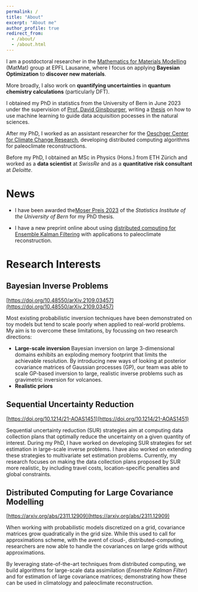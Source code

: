 ```yaml
---
permalink: /
title: "About"
excerpt: "About me"
author_profile: true
redirect_from: 
  - /about/
  - /about.html
---
```


I am a postdoctoral researcher in the [Mathematics for Materials Modelling](https://matmat.org/) (MatMat) 
group at EPFL Lausanne, where I focus on applying **Bayesian Optimization**  to **discover new materials**. 

More broadly, I also work on **quantifying uncertainties** in **quantum chemistry calculations** (particularly DFT).

I obtained my PhD in statistics from the University of Bern in June 2023 under the supervision of
[Prof. David Ginsbourger](http://www.ginsbourger.ch/), writing a [thesis](https://boristheses.unibe.ch/4553/1/23travelletti_c.pdf) on 
how to use machine learning to guide data acquisition pocesses in the natural 
sciences.

After my PhD, I worked as an assistant researcher for the 
[Oeschger Center for Climate Change Research](https://www.oeschger.unibe.ch/), 
developing distributed computing algorithms for paleoclimate reconstructions.


Before my PhD, I obtained an MSc in Physics (Hons.) from ETH Zürich and 
worked as a **data scientist** at *SwissRe* and as a **quantitative risk consultant** at *Deloitte*.

News
====
- I have been awarded the[Moser Preis 2023](https://www.imsv.unibe.ch/ueber_uns/news/artikel/cdric_travelletti_erhaelt_den_christian_moser_preis_2023/index_ger.html) of the *Statistics Institute of the University of Bern* for my PhD thesis.

- I have a new preprint online about using [distributed computing for Ensemble Kalman Filtering](https://arxiv.org/abs/2311.12909) with applications 
to paleoclimate reconstruction.

Research Interests
==================
## Bayesian Inverse Problems
[https://doi.org/10.48550/arXiv.2109.03457](https://doi.org/10.48550/arXiv.2109.03457)

Most existing probabilistic inversion techniques have been demonstrated on toy models 
but tend to scale poorly when applied to real-world problems. My aim is to overcome these 
limitations, by focussing on two research directions:
* **Large-scale inversion**
Bayesian inversion on large 3-dimensional domains exhibits an exploding memory footprint 
that limits the achievable resolution.
By introducing new ways of looking at posterior covariance matrices of Gaussian processes (GP), 
our team was able to scale GP-based inversion to large, realistic inverse problems such as 
gravimetric inversion for volcanoes.
* **Realistic priors**


## Sequential Uncertainty Reduction
[https://doi.org/10.1214/21-AOAS1451](https://doi.org/10.1214/21-AOAS1451)

Sequential uncertainty reduction (SUR) strategies aim at computing data collection plans 
that optimally reduce the uncertainty on a given quantity of interest. During my PhD, 
I have worked on developing SUR strategies for set estimation in large-scale inverse problems. 
I have also worked on extending these strategies to multivariate set estimation problems. 
Currently, my research focuses on making the data collection plans proposed by SUR more realistic, 
by including travel costs, location-specific penalties and global constraints.

## Distributed Computing for Large Covariance Modelling
[https://arxiv.org/abs/2311.12909](https://arxiv.org/abs/2311.12909)

When working with probabilistic models discretized on a grid, covariance matrices 
grow quadratically in the grid size. While this used to call for approximations scheme, 
with the avent of cloud-, distributed-computing, researchers are now able to handle the 
covariances on large grids without approximations.

By leveraging state-of-the-art techniques from distributed computing, we build algorithms 
for large-scale data assimilation (*Ensemble Kalman Filter*) and for estimation of large 
covariance matrices; demonstrating how these can be used in climatology and paleoclimate 
reconstruction.

